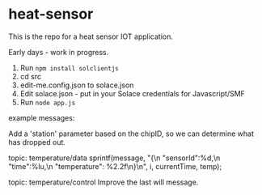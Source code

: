 # heat-sensor

This is the repo for a heat sensor IOT application.

Early days - work in progress.

1. Run ```npm install solclientjs```
1. cd src
1. edit-me.config.json to solace.json
1. Edit solace.json - put in your Solace credentials for Javascript/SMF
1. Run ```node app.js```


example messages:

Add a 'station' parameter based on the chipID, so we can determine what has dropped out.

topic: temperature/data
sprintf(message, "{\n    \"sensorId\":%d,\n    \"time\":%lu,\n    \"temperature\": %2.2f\n}\n", i, currentTime, temp);

topic: temperature/control
Improve the last will message.
